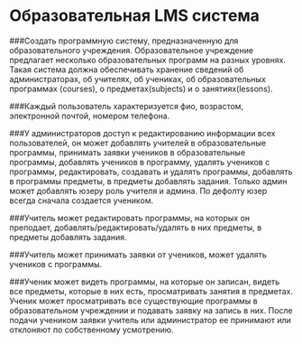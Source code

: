 # Образовательная LMS система

###Создать программную систему, предназначенную для образовательного учреждения. Образовательное учреждение предлагает несколько образовательных программ на разных уровнях. Такая система должна обеспечивать хранение сведений об администраторах, об учителях, об учениках, об образовательных программах (courses), о предметах(subjects) и о занятиях(lessons). 

###Каждый пользователь характеризуется фио, возрастом, электронной почтой, номером телефона. 

###У администраторов доступ к редактированию информации всех пользователей, он может добавлять учителей в образовательные программы, принимать заявки учеников в образовательные программы, добавлять учеников в программу, удалять учеников с программы, редактировать, создавать и удалять программы, добавлять в программы предметы, в предметы добавлять задания. Только админ может добавлять юзеру роль учителя и админа. По дефолту юзер всегда сначала создается учеником.

###Учитель может редактировать программы, на которых он преподает, добавлять/редактировать/удалять в них предметы, в предметы добавлять задания. 

###Учитель может принимать заявки от учеников, может удалять учеников с программы.

###Ученик может видеть программы, на которые он записан, видеть все предметы, которые в них есть, просматривать занятия в предметах. Ученик может просматривать все существующие программы в образовательном учреждении и подавать заявку на запись в них. После подачи учеником заявки учитель или администратор ее принимают или отклоняют по собственному усмотрению.

